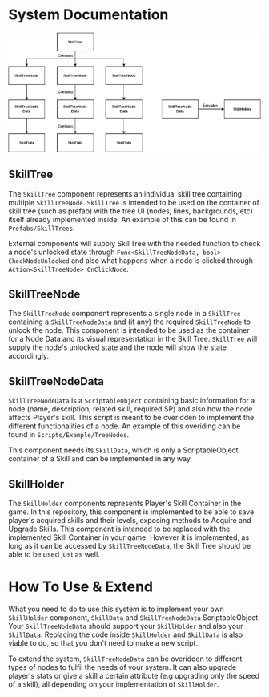 # System Documentation
![Skill Tree Core Flow](../../Documentation/Images/SystemFlow-Core.png)
## SkillTree
The `SkillTree` component represents an individual skill tree containing multiple `SkillTreeNode`. `SkillTree` is intended to be used on the container of skill tree (such as prefab) with the tree UI (nodes, lines, backgrounds, etc) itself already implemented inside. An example of this can be found in `Prefabs/SkillTrees`.

External components will supply SkillTree with the needed function to check a node's unlocked state through `Func<SkillTreeNodeData, bool> CheckNodeUnlocked` and also what happens when a node is clicked through `Action<SkillTreeNode> OnClickNode`.

## SkillTreeNode
The `SkillTreeNode` component represents a single node in a `SkillTree` containing a `SkillTreeNodeData` and (if any) the required `SkillTreeNode` to unlock the node. This component is intended to be used as the container for a Node Data and its visual representation in the Skill Tree. `SkillTree` will supply the node's unlocked state and the node will show the state accordingly.

## SkillTreeNodeData
`SkillTreeNodeData` is a `ScriptableObject` containing basic information for a node (name, description, related skill, required SP) and also how the node affects Player's skill. This script is meant to be overidden to implement the different functionalities of a node. An example of this overiding can be found in `Scripts/Example/TreeNodes`.

This component needs its `SkillData`, which is only a ScriptableObject container of a Skill and can be implemented in any way.

## SkillHolder
The `SkillHolder` components represents Player's Skill Container in the game. In this repository, this component is implemented to be able to save player's acquired skills and their levels, exposing methods to Acquire and Upgrade Skills. This component is intended to be replaced with the implemented Skill Container in your game. However it is implemented, as long as it can be accessed by `SkillTreeNodeData`, the Skill Tree should be able to be used just as well.

# How To Use & Extend
What you need to do to use this system is to implement your own `SkillHolder` component, `SkillData` and `SkillTreeNodeData` ScriptableObject. Your `SkillTreeNodeData` should support your `SkillHolder` and also your `SkillData`. Replacing the code inside `SkillHolder` and `SkillData` is also viable to do, so that you don't need to make a new script.

To extend the system, `SkillTreeNodeData` can be overidden to different types of nodes to fulfil the needs of your system. It can also upgrade player's stats or give a skill a certain attribute (e.g upgrading only the speed of a skill), all depending on your implementation of `SkillHolder`.